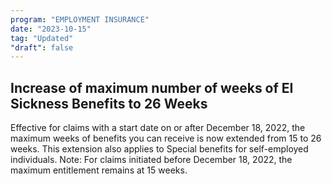 ```yaml
---
program: "EMPLOYMENT INSURANCE"
date: "2023-10-15"
tag: "Updated"
"draft": false
---
```


## Increase of maximum number of weeks of EI Sickness Benefits to 26 Weeks

Effective for claims with a start date on or after December 18, 2022, the maximum weeks of benefits you can receive is now extended from 15 to 26 weeks. This extension also applies to Special benefits for self-employed individuals. Note: For claims initiated before December 18, 2022, the maximum entitlement remains at 15 weeks.